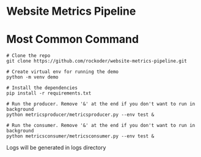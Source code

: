 # Website Metrics Pipeline


# Most Common Command

```
# Clone the repo
git clone https://github.com/rockoder/website-metrics-pipeline.git

# Create virtual env for running the demo
python -m venv demo

# Install the dependencies
pip install -r requirements.txt

# Run the producer. Remove '&' at the end if you don't want to run in background
python metricsproducer/metricsproducer.py --env test &

# Run the consumer. Remove '&' at the end if you don't want to run in background
python metricsconsumer/metricsconsumer.py --env test &

```

Logs will be generated in logs directory

